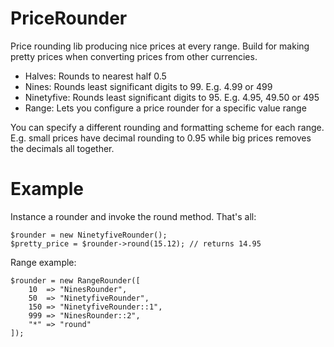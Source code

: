 # PriceRounder

Price rounding lib producing nice prices at every range. Build for making pretty prices when converting prices from other currencies. 

* Halves: Rounds to nearest half 0.5
* Nines: Rounds least significant digits to 99. E.g. 4.99 or 499
* Ninetyfive: Rounds least significant digits to 95. E.g. 4.95, 49.50 or 495
* Range: Lets you configure a price rounder for a specific value range

You can specify a different rounding and formatting scheme for each range. E.g. small prices have decimal rounding to 0.95 while big prices removes the decimals all together.

# Example

Instance a rounder and invoke the round method. That's all:

    $rounder = new NinetyfiveRounder();
    $pretty_price = $rounder->round(15.12); // returns 14.95

Range example:

    $rounder = new RangeRounder([
        10  => "NinesRounder",
        50  => "NinetyfiveRounder",
        150 => "NinetyfiveRounder::1",
        999 => "NinesRounder::2",
        "*" => "round"
    ]);
